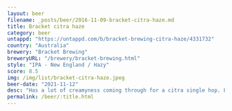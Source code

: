 ```yaml
---
layout: beer
filename: _posts/beer/2016-11-09-bracket-citra-haze.md
title: Bracket citra haze
category: beer
untappd: "https://untappd.com/b/bracket-brewing-citra-haze/4331732"
country: "Australia"
brewery: "Bracket Brewing"
breweryURL: "/brewery/bracket-brewing.html"
style: "IPA - New England / Hazy"
score: 8.5
img: /img/list/bracket-citra-haze.jpeg
beer-date: "2021-11-12"
desc: "Has a lot of creamyness coming through for a citra single hop. Light for what it is but still high on the flavour side"
permalink: /beer/:title.html
---
```

